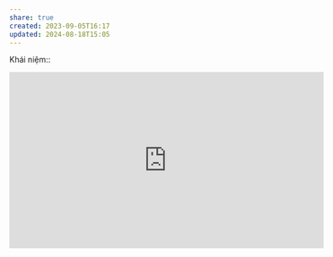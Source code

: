 ```yaml
---
share: true
created: 2023-09-05T16:17
updated: 2024-08-18T15:05
---
```

Khái niệm:: 

<iframe width="560" height="315" src="https://www.youtube.com/embed/6caucCsePqs?si=coTpJ7unQaKEql5L" title="YouTube video player" frameborder="0" allow="accelerometer; autoplay; clipboard-write; encrypted-media; gyroscope; picture-in-picture; web-share" referrerpolicy="strict-origin-when-cross-origin" allowfullscreen></iframe>

